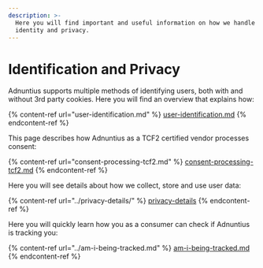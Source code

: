```yaml
---
description: >-
  Here you will find important and useful information on how we handle user
  identity and privacy.
---
```


# Identification and Privacy

Adnuntius supports multiple methods of identifying users, both with and without 3rd party cookies. Here you will find an overview that explains how:

{% content-ref url="user-identification.md" %}
[user-identification.md](user-identification.md)
{% endcontent-ref %}

This page describes how Adnuntius as a TCF2 certified vendor processes consent:

{% content-ref url="consent-processing-tcf2.md" %}
[consent-processing-tcf2.md](consent-processing-tcf2.md)
{% endcontent-ref %}

Here you will see details about how we collect, store and use user data:

{% content-ref url="../privacy-details/" %}
[privacy-details](../privacy-details/)
{% endcontent-ref %}

Here you will quickly learn how you as a consumer can check if Adnuntius is tracking you:

{% content-ref url="../am-i-being-tracked.md" %}
[am-i-being-tracked.md](../am-i-being-tracked.md)
{% endcontent-ref %}
